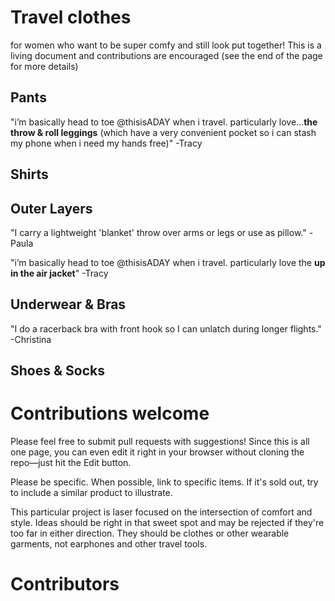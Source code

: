# Travel clothes

for women who want to be super comfy and still look put together! This is a living document and contributions are encouraged (see the end of the page for more details)

## Pants

"i’m basically head to toe @thisisADAY when i travel. particularly love...**the throw & roll leggings** (which have a very convenient pocket so i can stash my phone when i need my hands free)" -Tracy

## Shirts

## Outer Layers

"I carry a lightweight 'blanket' throw over arms or legs or use as pillow." -Paula

"i’m basically head to toe @thisisADAY when i travel. particularly love the **up in the air jacket**" -Tracy

## Underwear & Bras

"I do a racerback bra with front hook so I can unlatch during longer flights." -Christina

## Shoes & Socks

# Contributions welcome

Please feel free to submit pull requests with suggestions! Since this is all one page, you can even edit it right in your browser without cloning the repo—just hit the Edit button. 

Please be specific. When possible, link to specific items. If it's sold out, try to include a similar product to illustrate. 

This particular project is laser focused on the intersection of comfort and style. Ideas should be right in that sweet spot and may be rejected if they're too far in either direction. They should be clothes or other wearable garments, not earphones and other travel tools. 

# Contributors

